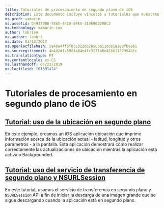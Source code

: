 ```yaml
---
title: Tutoriales de procesamiento en segundo plano de iOS
description: Este documento incluye vínculos a tutoriales que muestran cómo usar la información de ubicación en una aplicación backgrounded y cómo usar el servicio de transferencia en segundo plano y NSURLSession.
ms.prod: xamarin
ms.assetid: D4937080-7865-48C0-8FE5-310E90229BC3
ms.technology: xamarin-ios
author: lobrien
ms.author: laobri
ms.date: 03/18/2017
ms.openlocfilehash: 5a4be4ff5f8c5322db2e50ba11dd81a188fbae61
ms.sourcegitcommit: 4b402d1c508fa84e4fc3171a6e43b811323948fc
ms.translationtype: MT
ms.contentlocale: es-ES
ms.lasthandoff: 04/23/2019
ms.locfileid: "61391474"
---
```

# <a name="ios-backgrounding-walkthroughs"></a>Tutoriales de procesamiento en segundo plano de iOS

##  <a name="walkthrough---using-background-locationiosapp-fundamentalsbackgroundingios-backgrounding-walkthroughslocation-walkthroughmd"></a>[Tutorial: uso de la ubicación en segundo plano](~/ios/app-fundamentals/backgrounding/ios-backgrounding-walkthroughs/location-walkthrough.md)

En este ejemplo, creamos un iOS aplicación ubicación que imprime información acerca de la ubicación actual - latitud, longitud y otros parámetros - a la pantalla. Esta aplicación demostrará cómo realizar correctamente las actualizaciones de ubicación mientras la aplicación está activa o Backgrounded.

##  <a name="walkthrough---using-background-transfer-service-and-nsurlsessioniosapp-fundamentalsbackgroundingios-backgrounding-walkthroughsbackground-transfer-walkthroughmd"></a>[Tutorial: uso del servicio de transferencia de segundo plano y NSURLSession](~/ios/app-fundamentals/backgrounding/ios-backgrounding-walkthroughs/background-transfer-walkthrough.md)

En este tutorial, usamos el servicio de transferencia en segundo plano y `NSURLSession` API a fin de iniciar la descarga de una imagen grande que se sigue descargando cuando la aplicación está en segundo plano.
